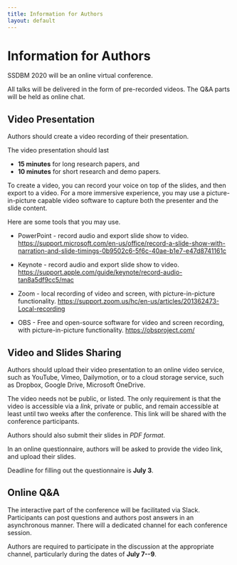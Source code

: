 ```yaml
---
title: Information for Authors
layout: default
---
```


# Information for Authors

SSDBM 2020 will be an online virtual conference. 

All talks will be delivered in the form of pre-recorded videos. The Q&A parts will be held as online chat.


## Video Presentation

Authors should create a video recording of their presentation.

The video presentation should last
- **15 minutes** for long research papers, and 
- **10 minutes** for short research and demo papers.


To create a video, you can record your voice on top of the slides, and then export to a video.
For a more immersive experience, you may use a picture-in-picture capable video software to capture both the presenter and the slide content.

Here are some tools that you may use.

- PowerPoint - record audio and export slide show to video.
https://support.microsoft.com/en-us/office/record-a-slide-show-with-narration-and-slide-timings-0b9502c6-5f6c-40ae-b1e7-e47d8741161c

- Keynote - record audio and export slide show to video.
https://support.apple.com/guide/keynote/record-audio-tan8a5df9cc5/mac

- Zoom - local recording of video and screen, with picture-in-picture functionality.
https://support.zoom.us/hc/en-us/articles/201362473-Local-recording

- OBS - Free and open-source software for video and screen recording, with picture-in-picture functionality. 
https://obsproject.com/ 


## Video and Slides Sharing

Authors should upload their video presentation to an online video service, such as YouTube, Vimeo, Dailymotion, or to a cloud storage service, such as Dropbox, Google Drive, Microsoft OneDrive.

The video needs not be public, or listed. The only requirement is that the video is accessible via a *link*, private or public, and remain accessible at least until two weeks after the conference. This link will be shared with the conference participants.

Authors should also submit their slides in *PDF format*.

In an online questionnaire, authors will be asked to provide the video link, and upload their slides.

Deadline for filling out the questionnaire is **July 3**.



## Online Q&A

The interactive part of the conference will be facilitated via Slack. Participants can post questions and authors post answers in an asynchronous manner. There will a dedicated channel for each conference session.

Authors are required to participate in the discussion at the appropriate channel, particularly during the dates of **July 7--9**.
